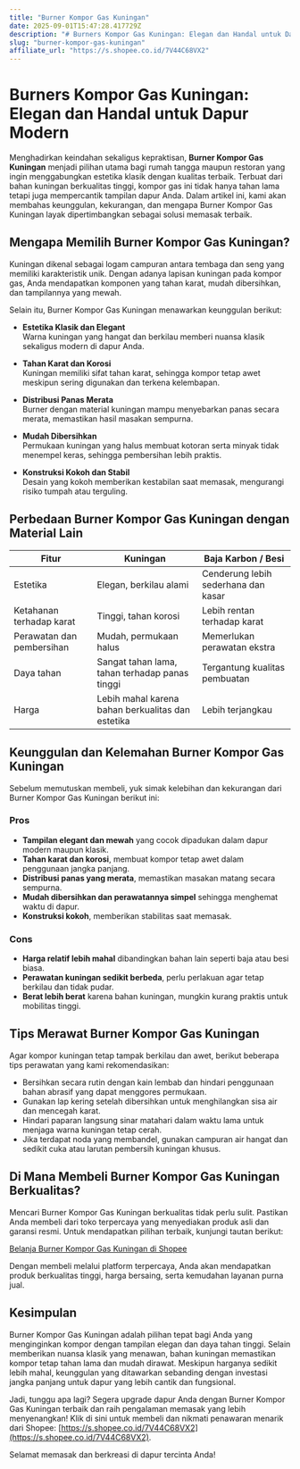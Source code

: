 ```yaml
---
title: "Burner Kompor Gas Kuningan"
date: 2025-09-01T15:47:28.417729Z
description: "# Burners Kompor Gas Kuningan: Elegan dan Handal untuk Dapur Modern..."
slug: "burner-kompor-gas-kuningan"
affiliate_url: "https://s.shopee.co.id/7V44C68VX2"
---
```

# Burners Kompor Gas Kuningan: Elegan dan Handal untuk Dapur Modern

Menghadirkan keindahan sekaligus kepraktisan, **Burner Kompor Gas Kuningan** menjadi pilihan utama bagi rumah tangga maupun restoran yang ingin menggabungkan estetika klasik dengan kualitas terbaik. Terbuat dari bahan kuningan berkualitas tinggi, kompor gas ini tidak hanya tahan lama tetapi juga mempercantik tampilan dapur Anda. Dalam artikel ini, kami akan membahas keunggulan, kekurangan, dan mengapa Burner Kompor Gas Kuningan layak dipertimbangkan sebagai solusi memasak terbaik.

## Mengapa Memilih Burner Kompor Gas Kuningan?

Kuningan dikenal sebagai logam campuran antara tembaga dan seng yang memiliki karakteristik unik. Dengan adanya lapisan kuningan pada kompor gas, Anda mendapatkan komponen yang tahan karat, mudah dibersihkan, dan tampilannya yang mewah.

Selain itu, Burner Kompor Gas Kuningan menawarkan keunggulan berikut:

- **Estetika Klasik dan Elegant**  
  Warna kuningan yang hangat dan berkilau memberi nuansa klasik sekaligus modern di dapur Anda.

- **Tahan Karat dan Korosi**  
  Kuningan memiliki sifat tahan karat, sehingga kompor tetap awet meskipun sering digunakan dan terkena kelembapan.

- **Distribusi Panas Merata**  
  Burner dengan material kuningan mampu menyebarkan panas secara merata, memastikan hasil masakan sempurna.

- **Mudah Dibersihkan**  
  Permukaan kuningan yang halus membuat kotoran serta minyak tidak menempel keras, sehingga pembersihan lebih praktis.

- **Konstruksi Kokoh dan Stabil**  
  Desain yang kokoh memberikan kestabilan saat memasak, mengurangi risiko tumpah atau terguling.

## Perbedaan Burner Kompor Gas Kuningan dengan Material Lain

| Fitur                   | Kuningan                                              | Baja Karbon / Besi                  |
|-------------------------|--------------------------------------------------------|-------------------------------------|
| Estetika               | Elegan, berkilau alami                                 | Cenderung lebih sederhana dan kasar |
| Ketahanan terhadap karat | Tinggi, tahan korosi                                 | Lebih rentan terhadap karat      |
| Perawatan dan pembersihan | Mudah, permukaan halus                              | Memerlukan perawatan ekstra     |
| Daya tahan             | Sangat tahan lama, tahan terhadap panas tinggi       | Tergantung kualitas pembuatan   |
| Harga                  | Lebih mahal karena bahan berkualitas dan estetika     | Lebih terjangkau                |

## Keunggulan dan Kelemahan Burner Kompor Gas Kuningan

Sebelum memutuskan membeli, yuk simak kelebihan dan kekurangan dari Burner Kompor Gas Kuningan berikut ini:

### Pros

- **Tampilan elegant dan mewah** yang cocok dipadukan dalam dapur modern maupun klasik.
- **Tahan karat dan korosi**, membuat kompor tetap awet dalam penggunaan jangka panjang.
- **Distribusi panas yang merata**, memastikan masakan matang secara sempurna.
- **Mudah dibersihkan dan perawatannya simpel** sehingga menghemat waktu di dapur.
- **Konstruksi kokoh**, memberikan stabilitas saat memasak.

### Cons

- **Harga relatif lebih mahal** dibandingkan bahan lain seperti baja atau besi biasa.
- **Perawatan kuningan sedikit berbeda**, perlu perlakuan agar tetap berkilau dan tidak pudar.
- **Berat lebih berat** karena bahan kuningan, mungkin kurang praktis untuk mobilitas tinggi.

## Tips Merawat Burner Kompor Gas Kuningan

Agar kompor kuningan tetap tampak berkilau dan awet, berikut beberapa tips perawatan yang kami rekomendasikan:

- Bersihkan secara rutin dengan kain lembab dan hindari penggunaan bahan abrasif yang dapat menggores permukaan.
- Gunakan lap kering setelah dibersihkan untuk menghilangkan sisa air dan mencegah karat.
- Hindari paparan langsung sinar matahari dalam waktu lama untuk menjaga warna kuningan tetap cerah.
- Jika terdapat noda yang membandel, gunakan campuran air hangat dan sedikit cuka atau larutan pembersih kuningan khusus.

## Di Mana Membeli Burner Kompor Gas Kuningan Berkualitas?

Mencari Burner Kompor Gas Kuningan berkualitas tidak perlu sulit. Pastikan Anda membeli dari toko terpercaya yang menyediakan produk asli dan garansi resmi. Untuk mendapatkan pilihan terbaik, kunjungi tautan berikut:

[Belanja Burner Kompor Gas Kuningan di Shopee](https://s.shopee.co.id/7V44C68VX2)

Dengan membeli melalui platform terpercaya, Anda akan mendapatkan produk berkualitas tinggi, harga bersaing, serta kemudahan layanan purna jual.

## Kesimpulan

Burner Kompor Gas Kuningan adalah pilihan tepat bagi Anda yang menginginkan kompor dengan tampilan elegan dan daya tahan tinggi. Selain memberikan nuansa klasik yang menawan, bahan kuningan memastikan kompor tetap tahan lama dan mudah dirawat. Meskipun harganya sedikit lebih mahal, keunggulan yang ditawarkan sebanding dengan investasi jangka panjang untuk dapur yang lebih cantik dan fungsional.

Jadi, tunggu apa lagi? Segera upgrade dapur Anda dengan Burner Kompor Gas Kuningan terbaik dan raih pengalaman memasak yang lebih menyenangkan! Klik di sini untuk membeli dan nikmati penawaran menarik dari Shopee: [https://s.shopee.co.id/7V44C68VX2](https://s.shopee.co.id/7V44C68VX2). 

Selamat memasak dan berkreasi di dapur tercinta Anda!